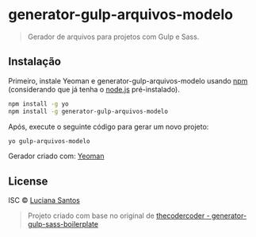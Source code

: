 # generator-gulp-arquivos-modelo
> Gerador de arquivos para projetos com Gulp e Sass.

## Instalação

Primeiro, instale Yeoman e generator-gulp-arquivos-modelo usando [npm](https://www.npmjs.com/) (considerando que já tenha o [node.js](https://nodejs.org/) pré-instalado).

```bash
npm install -g yo
npm install -g generator-gulp-arquivos-modelo
```

Após, execute o seguinte código para gerar um novo projeto:

```bash
yo gulp-arquivos-modelo
```

Gerador criado com: [Yeoman](http://yeoman.io/)

## License

ISC © [Luciana Santos](https://github.com/Luciana-Santos)

> Projeto criado com base no original de [thecodercoder - generator-gulp-sass-boilerplate](https://github.com/thecodercoder/generator-gulp-sass-boilerplate)
